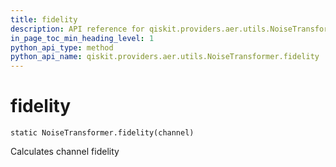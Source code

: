 ```yaml
---
title: fidelity
description: API reference for qiskit.providers.aer.utils.NoiseTransformer.fidelity
in_page_toc_min_heading_level: 1
python_api_type: method
python_api_name: qiskit.providers.aer.utils.NoiseTransformer.fidelity
---
```


# fidelity

<span id="qiskit.providers.aer.utils.NoiseTransformer.fidelity" />

`static NoiseTransformer.fidelity(channel)`

Calculates channel fidelity

